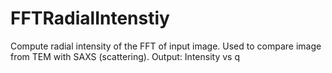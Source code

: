 # FFTRadialIntenstiy
Compute radial intensity of the FFT of input image. Used to compare image from TEM with SAXS (scattering). Output: Intensity vs q
